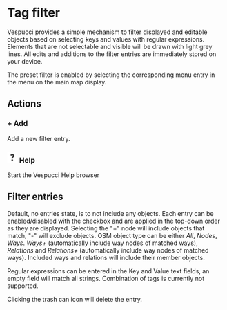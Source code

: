 # Tag filter

Vespucci provides a simple mechanism to filter displayed and editable objects based on selecting keys and values with regular expressions. Elements that are not selectable and visible will be drawn with light grey lines. All edits and additions to the filter entries are immediately stored on your device.

The preset filter is enabled by selecting the corresponding menu entry in the menu on the main map display.

## Actions  

### + Add

Add a new filter entry.

### ![Help](../images/menu_help.png) Help

Start the Vespucci Help browser

## Filter entries

Default, no entries state, is to not include any objects. Each entry can be enabled/disabled with the checkbox and are applied in the top-down order as they are displayed. Selecting the "+" node will include objects that match, "-" will exclude objects. OSM object type can be either *All*, *Nodes*, *Ways*. *Ways+* (automatically include way nodes of matched ways), *Relations* and *Relations+* (automatically include way nodes of matched ways). Included ways and relations will include their member objects.

Regular expressions can be entered in the Key and Value text fields, an empty field will match all strings. Combination of tags is currently not supported.

Clicking the trash can icon will delete the entry.
  
